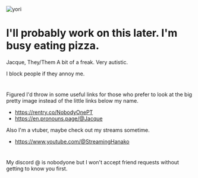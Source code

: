 

<!--
**NobodyTwo/NobodyTwo** is a ✨ _special_ ✨ repository because its `README.md` (this file) appears on your GitHub profile.

Here are some ideas to get you started:

- 🔭 I’m currently working on ...
- 🌱 I’m currently learning ...
- 👯 I’m looking to collaborate on ...
- 🤔 I’m looking for help with ...
- 💬 Ask me about ...
- 📫 How to reach me: ...
- 😄 Pronouns: ...
- ⚡ Fun fact: ...
-->
![yori](https://github.com/user-attachments/assets/db12fa6a-7488-48b6-997c-0ef72c247aa4)

# I'll probably work on this later. I'm busy eating pizza.

Jacque, They/Them
A bit of a freak. Very autistic.

I block people if they annoy me.
# 
Figured I'd throw in some useful links for those who prefer to look at the big pretty image instead of the little links below my name.
- https://rentry.co/NobodyOnePT
- https://en.pronouns.page/@Jacque

Also I'm a vtuber, maybe check out my streams sometime.
- https://www.youtube.com/@StreamingHanako

# 
My discord @ is nobodyone but I won't accept friend requests without getting to know you first.
